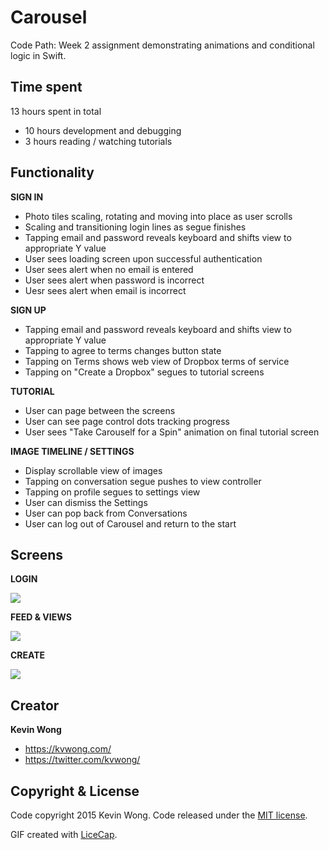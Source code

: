 # Carousel
Code Path: Week 2 assignment demonstrating animations and conditional logic in Swift.

## Time spent

13 hours spent in total
* 10 hours development and debugging
* 3 hours reading / watching tutorials

## Functionality

**SIGN IN**
* Photo tiles scaling, rotating and moving into place as user scrolls
* Scaling and transitioning login lines as segue finishes
* Tapping email and password reveals keyboard and shifts view to appropriate Y value
* User sees loading screen upon successful authentication
* User sees alert when no email is entered
* User sees alert when password is incorrect
* Uesr sees alert when email is incorrect

**SIGN UP**
* Tapping email and password reveals keyboard and shifts view to appropriate Y value
* Tapping to agree to terms changes button state
* Tapping on Terms shows web view of Dropbox terms of service
* Tapping on "Create a Dropbox" segues to tutorial screens

**TUTORIAL**
* User can page between the screens
* User can see page control dots tracking progress
* User sees "Take Carouself for a Spin" animation on final tutorial screen

**IMAGE TIMELINE / SETTINGS**
* Display scrollable view of images
* Tapping on conversation segue pushes to view controller
* Tapping on profile segues to settings view
* User can dismiss the Settings
* User can pop back from Conversations
* User can log out of Carousel and return to the start

## Screens

**LOGIN**

![](http://)

**FEED & VIEWS**

![](http://)

**CREATE**

![](http://)

## Creator
**Kevin Wong**
* https://kvwong.com/
* https://twitter.com/kvwong/
 

## Copyright & License
Code copyright 2015 Kevin Wong. Code released under the [MIT license](https://github.com/kvwong/Tip-Calculator/blob/master/License). 

GIF created with [LiceCap](http://www.cockos.com/licecap/).
